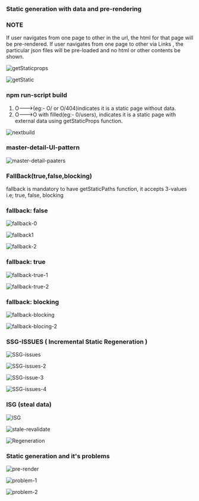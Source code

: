 ### Static generation with data and pre-rendering

### NOTE
If user navigates from one page to other in the url, the html for that page will be pre-rendered.
If user navigates from one page to other via Links , the particular json files will be pre-loaded and no html or other contents be shown.

![getStaticprops](https://user-images.githubusercontent.com/77038785/161389159-a5046ddf-0187-4b8c-bd5f-5c94875f0753.png)

![getStatic](https://user-images.githubusercontent.com/77038785/161389243-3fc6e126-41df-48a8-9e7d-bb1b0c145e9f.png)

### npm run-script build
1. O--->(eg:- O/ or O/404)indicates it is a static page without data.
2. O--->O with filled(eg:- 0/users), indicates it is a static page with external data using getStaticProps function.
 
![nextbuild](https://user-images.githubusercontent.com/77038785/161389897-34a0a2bb-b9df-4ece-a9a5-3d69ff164c67.png)

### master-detail-UI-pattern
![master-detail-paaters](https://user-images.githubusercontent.com/77038785/161411668-f1d5d09d-3bd0-4c07-a138-9a7a5c58592e.png)

### FallBack(true,false,blocking)
fallback is mandatory to have getStaticPaths function, it accepts 3-values i.e; true, false, blocking
### fallback: false

![fallback-0](https://user-images.githubusercontent.com/77038785/161413349-b353d659-2965-47ca-9b5e-c82d3cbdec7d.png)

![fallback1](https://user-images.githubusercontent.com/77038785/161413419-5dea61de-4adc-41ba-b2bb-fadd73b54ab0.png)

![fallback-2](https://user-images.githubusercontent.com/77038785/161413367-e58495c9-6679-44b7-9f1e-8aa0f26b1700.png)

### fallback: true
![fallback-true-1](https://user-images.githubusercontent.com/77038785/161414291-6b86a5ba-5fab-45c7-9ca3-5bc707242579.png)

![fallback-true-2](https://user-images.githubusercontent.com/77038785/161415507-18a707ac-a909-4bd0-b3c8-231e9bb3de02.png)

### fallback: blocking

![fallback-blocking](https://user-images.githubusercontent.com/77038785/161416423-2e78f992-9c86-4932-ab8d-ba4737606af7.png)

![fallback-blocing-2](https://user-images.githubusercontent.com/77038785/161416427-9b678e27-df7e-40e5-8f84-88a6e8de871c.png)

### SSG-ISSUES ( Incremental Static Regeneration )

![SSG-issues](https://user-images.githubusercontent.com/77038785/161416757-ea3f4222-4300-4493-9489-fabe953aa51b.png)

![SSG-issues-2](https://user-images.githubusercontent.com/77038785/161416764-0cec4ca7-bcbe-4728-9851-0e8e9ca911c5.png)

![SSG-issue-3](https://user-images.githubusercontent.com/77038785/161416765-c9677c2a-5d70-448d-9c2d-e8cd9d47d22f.png)

![SSG-issues-4](https://user-images.githubusercontent.com/77038785/161416770-7d9578bd-873c-4c86-a5bf-74352c59299d.png)

### ISG (steal data)

![ISG](https://user-images.githubusercontent.com/77038785/161420167-58eb9953-a582-47eb-a8a2-9de162b0f156.png)

![stale-revalidate](https://user-images.githubusercontent.com/77038785/161424919-4ef30e23-feb3-4c01-9d5e-bad5f3c8553e.png)

![Regeneration](https://user-images.githubusercontent.com/77038785/161424943-456e453c-f07e-4023-9042-0c63cb655931.png)

### Static generation and it's problems
![pre-render](https://user-images.githubusercontent.com/77038785/161427691-f134b8b1-3cd9-4e09-aba2-f84178d3a092.png)

![problem-1](https://user-images.githubusercontent.com/77038785/161427781-16243e5e-6e40-4ba0-948b-c96065f60e07.png)

![problem-2](https://user-images.githubusercontent.com/77038785/161427863-b63b184b-4b0c-4738-ac14-0f1d3aa54b3e.png)
